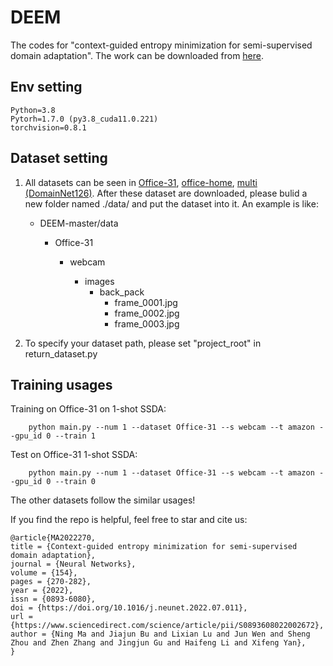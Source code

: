 # DEEM
The codes for "context-guided entropy minimization for semi-supervised domain adaptation". The work can be downloaded from [here](https://doi.org/10.1016/j.neunet.2022.07.011).

## Env setting
    Python=3.8
    Pytorh=1.7.0 (py3.8_cuda11.0.221)
    torchvision=0.8.1  

## Dataset setting
 1. All datasets can be seen in [Office-31](https://drive.google.com/file/d/0B4IapRTv9pJ1WGZVd1VDMmhwdlE/view?resourcekey=0-gNMHVtZfRAyO_t2_WrOunA), [office-home](https://www.hemanthdv.org/officeHomeDataset.html), [multi (DomainNet126)](http://csr.bu.edu/ftp/visda/2019/multi-source/). After these dataset are downloaded, please bulid a new folder named ./data/ and put the dataset into it.  An example is like:
    * DEEM-master/data
    
        * Office-31
        
            * webcam
        
                * images
                    * back_pack
                        * frame_0001.jpg
                        * frame_0002.jpg
                        * frame_0003.jpg
                    
               
2. To specify your dataset path, please set "project_root" in return_dataset.py

## Training usages
Training on Office-31 on 1-shot SSDA:

        python main.py --num 1 --dataset Office-31 --s webcam --t amazon --gpu_id 0 --train 1
Test on Office-31 1-shot SSDA:

        python main.py --num 1 --dataset Office-31 --s webcam --t amazon --gpu_id 0 --train 0

The other datasets follow the similar usages!

If you find the repo is helpful, feel free to star and cite us:

    @article{MA2022270,
    title = {Context-guided entropy minimization for semi-supervised domain adaptation},
    journal = {Neural Networks},
    volume = {154},
    pages = {270-282},
    year = {2022},
    issn = {0893-6080},
    doi = {https://doi.org/10.1016/j.neunet.2022.07.011},
    url = {https://www.sciencedirect.com/science/article/pii/S0893608022002672},
    author = {Ning Ma and Jiajun Bu and Lixian Lu and Jun Wen and Sheng Zhou and Zhen Zhang and Jingjun Gu and Haifeng Li and Xifeng Yan},
    }
  


   
    
